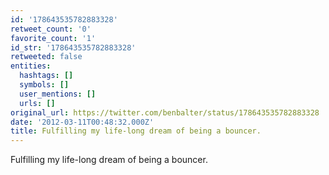 ```yaml
---
id: '178643535782883328'
retweet_count: '0'
favorite_count: '1'
id_str: '178643535782883328'
retweeted: false
entities:
  hashtags: []
  symbols: []
  user_mentions: []
  urls: []
original_url: https://twitter.com/benbalter/status/178643535782883328
date: '2012-03-11T00:48:32.000Z'
title: Fulfilling my life-long dream of being a bouncer.
---
```


Fulfilling my life-long dream of being a bouncer.